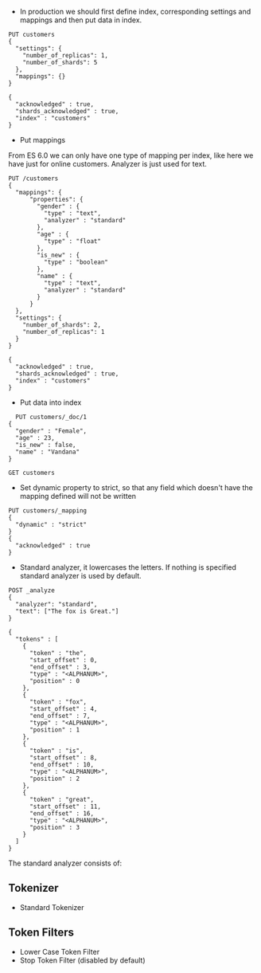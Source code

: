 * In production we should first define index, corresponding settings and mappings and then put data in index.

```
PUT customers
{
  "settings": {
    "number_of_replicas": 1,
    "number_of_shards": 5
  },
  "mappings": {}
}
```

```
{
  "acknowledged" : true,
  "shards_acknowledged" : true,
  "index" : "customers"
}
```

* Put mappings

From ES 6.0 we can only have one type of mapping per index, like here we have just for online customers. Analyzer is just used for text.

```
PUT /customers
{
  "mappings": {
      "properties": {
        "gender" : {
          "type" : "text",
          "analyzer" : "standard"
        },
        "age" : {
          "type" : "float"
        },
        "is_new" : {
          "type" : "boolean"
        },
        "name" : {
          "type" : "text",
          "analyzer" : "standard"
        }
      }
  },
  "settings": {
    "number_of_shards": 2,
    "number_of_replicas": 1
  }
}

{
  "acknowledged" : true,
  "shards_acknowledged" : true,
  "index" : "customers"
}

```

* Put data into index
```
  PUT customers/_doc/1
{
  "gender" : "Female",
  "age" : 23,
  "is_new" : false,
  "name" : "Vandana"
}

GET customers

```

* Set dynamic property to strict, so that any field which doesn't have the mapping defined will not be written

```
PUT customers/_mapping
{
  "dynamic" : "strict"
}
{
  "acknowledged" : true
}
```

* Standard analyzer, it lowercases the letters. If nothing is specified standard analyzer is used by default.
```
POST _analyze
{
  "analyzer": "standard",
  "text": ["The fox is Great."]
}

{
  "tokens" : [
    {
      "token" : "the",
      "start_offset" : 0,
      "end_offset" : 3,
      "type" : "<ALPHANUM>",
      "position" : 0
    },
    {
      "token" : "fox",
      "start_offset" : 4,
      "end_offset" : 7,
      "type" : "<ALPHANUM>",
      "position" : 1
    },
    {
      "token" : "is",
      "start_offset" : 8,
      "end_offset" : 10,
      "type" : "<ALPHANUM>",
      "position" : 2
    },
    {
      "token" : "great",
      "start_offset" : 11,
      "end_offset" : 16,
      "type" : "<ALPHANUM>",
      "position" : 3
    }
  ]
}

```
The standard analyzer consists of:

## Tokenizer
* Standard Tokenizer
## Token Filters
* Lower Case Token Filter
* Stop Token Filter (disabled by default)
